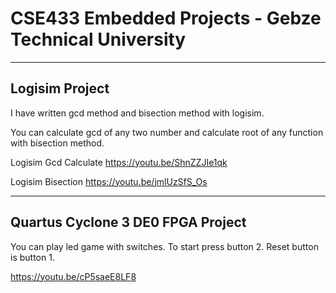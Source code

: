 # CSE433 Embedded Projects - Gebze Technical University

---------------
Logisim Project
---------------
I have written gcd method and bisection method with logisim.

You can calculate gcd of any two number and calculate root of any function with bisection method.

Logisim Gcd Calculate
https://youtu.be/ShnZZJIe1qk

Logisim Bisection
https://youtu.be/jmlUzSfS_Os

----------------------------------
Quartus Cyclone 3 DE0 FPGA Project 
----------------------------------
You can play led game with switches. To start press button 2. Reset button is button 1.

https://youtu.be/cP5saeE8LF8
